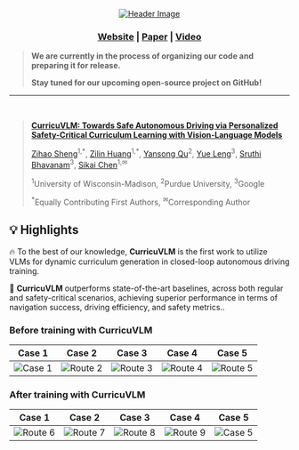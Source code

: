 <div id="top" align="center">

<p align="center">
  <a href="https://arxiv.org/abs/2502.15119">
    <img src="https://capsule-render.vercel.app/api?type=soft&height=80&color=timeGradient&text=CurricuVLM:%20Towards%20Safe%20Autonomous%20Driving%20via%20Personalized%20Safety-Critical-nl-Curriculum%20Learning%20with%20Vision-Language%20Models&section=header&fontSize=20" alt="Header Image">
  </a>
</p>

<p align="center">
  <strong>
    <h3 align="center">
      <a href="https://zihaosheng.github.io/CurricuVLM/">Website</a> | 
      <a href="https://arxiv.org/abs/2502.15119">Paper</a> | 
      <a href="https://www.youtube.com/watch?v=esuJEABHVj4">Video</a>  
    </h3>
  </strong>
</p>

</div>


> **We are currently in the process of organizing our code and preparing it for release.**
>
> **Stay tuned for our upcoming open-source project on GitHub!**

-----

<br/>

> **[CurricuVLM: Towards Safe Autonomous Driving via Personalized Safety-Critical Curriculum Learning with Vision-Language Models](https://arxiv.org/abs/2502.15119)**
>
> [Zihao Sheng](https://scholar.google.com/citations?user=3T-SILsAAAAJ&hl=en)<sup>1,\*</sup>,
> [Zilin Huang](https://scholar.google.com/citations?user=RgO7ppoAAAAJ&hl=en)<sup>1,\*</sup>,
> [Yansong Qu](https://scholar.google.com/citations?view_op=list_works&hl=zh-CN&user=hIt7KnUAAAAJ)<sup>2</sup>,
> [Yue Leng](https://www.linkedin.com/in/yue-leng-aa8aa363/)<sup>3</sup>,
> [Sruthi Bhavanam](https://www.linkedin.com/in/sruthi-bhavanam-3963489/)<sup>3</sup>,
> [Sikai Chen](https://scholar.google.com/citations?user=DPN2wc4AAAAJ&hl=en)<sup>1,✉</sup><br>
>
> <sup>1</sup>University of Wisconsin-Madison, <sup>2</sup>Purdue University, <sup>3</sup>Google
>
> <sup>\*</sup>Equally Contributing First Authors,
> <sup>✉</sup>Corresponding Author
> <br/>

## 💡 Highlights <a name="highlight"></a>
🔥 To the best of our knowledge, **CurricuVLM** is the first work to utilize VLMs for dynamic curriculum generation in closed-loop autonomous driving training.

🏁 **CurricuVLM** outperforms state-of-the-art baselines, across both regular and safety-critical scenarios, achieving superior performance in terms of navigation success, driving efficiency, and safety metrics..

### Before training with CurricuVLM
|                                                       Case 1                                                        |                                                       Case 2                                                        |                                                       Case 3                                                        |                                                       Case 4                                                        |                                                       Case 5                                                        |
|:--------------------------------------------------------------------------------------------------------------------:|:--------------------------------------------------------------------------------------------------------------------:|:--------------------------------------------------------------------------------------------------------------------:|:--------------------------------------------------------------------------------------------------------------------:|:--------------------------------------------------------------------------------------------------------------------:|
| ![Case 1](https://raw.githubusercontent.com/zihaosheng/CurricuVLM/html/static/images/case1-adv-combined.gif) | ![Route 2](https://raw.githubusercontent.com/zihaosheng/CurricuVLM/html/static/images/case2-adv-combined.gif) | ![Route 3](https://raw.githubusercontent.com/zihaosheng/CurricuVLM/html/static/images/case3-adv-combined.gif) | ![Route 4](https://raw.githubusercontent.com/zihaosheng/CurricuVLM/html/static/images/case4-adv-combined.gif) | ![Route 5](https://raw.githubusercontent.com/zihaosheng/CurricuVLM/html/static/images/case5-adv-combined.gif) |

### After training with CurricuVLM
|                                                       Case 1                                                        |                                            Case 2                                            |                                            Case 3                                            |                                            Case 4                                            |                                           Case 5                                            |
|:--------------------------------------------------------------------------------------------------------------------:|:--------------------------------------------------------------------------------------------:|:--------------------------------------------------------------------------------------------:|:--------------------------------------------------------------------------------------------:|:-------------------------------------------------------------------------------------------:|
| ![Route 6](https://raw.githubusercontent.com/zihaosheng/CurricuVLM/html/static/images/case1-trained-combined.gif) | ![Route 7](https://raw.githubusercontent.com/zihaosheng/CurricuVLM/html/static/images/case2-trained-combined.gif) | ![Route 8](https://raw.githubusercontent.com/zihaosheng/CurricuVLM/html/static/images/case3-trained-combined.gif) | ![Route 9](https://raw.githubusercontent.com/zihaosheng/CurricuVLM/html/static/images/case4-trained-combined.gif) | ![Case 5](https://raw.githubusercontent.com/zihaosheng/CurricuVLM/html/static/images/case5-trained-combined.gif) |
